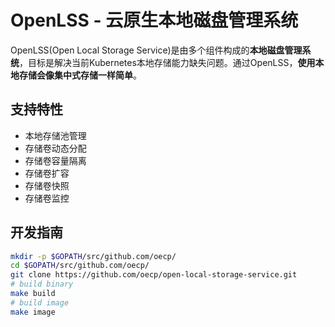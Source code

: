 # OpenLSS - 云原生本地磁盘管理系统

OpenLSS(Open Local Storage Service)是由多个组件构成的**本地磁盘管理系统**，目标是解决当前Kubernetes本地存储能力缺失问题。通过OpenLSS，**使用本地存储会像集中式存储一样简单**。

## 支持特性
- 本地存储池管理
- 存储卷动态分配
- 存储卷容量隔离
- 存储卷扩容
- 存储卷快照
- 存储卷监控

## 开发指南
```bash
mkdir -p $GOPATH/src/github.com/oecp/
cd $GOPATH/src/github.com/oecp/
git clone https://github.com/oecp/open-local-storage-service.git
# build binary
make build
# build image
make image
```